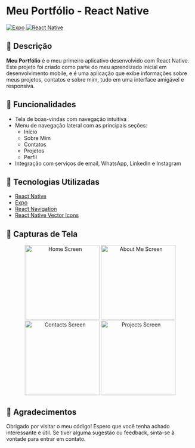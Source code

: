 # Meu Portfólio - React Native

[![Expo](https://img.shields.io/badge/Expo-000000?style=for-the-badge&logo=expo&logoColor=white)](https://expo.dev/)
[![React Native](https://img.shields.io/badge/React%20Native-20232A?style=for-the-badge&logo=react&logoColor=61DAFB)](https://reactnative.dev/)

## 📜 Descrição

**Meu Portfólio** é o meu primeiro aplicativo desenvolvido com React Native. Este projeto foi criado como parte do meu aprendizado inicial em desenvolvimento mobile, e é uma aplicação que exibe informações sobre meus projetos, contatos e sobre mim, tudo em uma interface amigável e responsiva.

## 📱 Funcionalidades

- Tela de boas-vindas com navegação intuitiva
- Menu de navegação lateral com as principais seções:
  - Início
  - Sobre Mim
  - Contatos
  - Projetos
  - Perfil
- Integração com serviços de email, WhatsApp, LinkedIn e Instagram

## 🚀 Tecnologias Utilizadas

- [React Native](https://reactnative.dev/)
- [Expo](https://expo.dev/)
- [React Navigation](https://reactnavigation.org/)
- [React Native Vector Icons](https://oblador.github.io/react-native-vector-icons/)

## 📸 Capturas de Tela

<p align="center">
  <img src="https://via.placeholder.com/150" alt="Home Screen" width="200"/>
  <img src="https://via.placeholder.com/150" alt="About Me Screen" width="200"/>
  <img src="https://via.placeholder.com/150" alt="Contacts Screen" width="200"/>
  <img src="https://via.placeholder.com/150" alt="Projects Screen" width="200"/>
</p>

## 🙏 Agradecimentos
Obrigado por visitar o meu código! Espero que você tenha achado interessante e útil. Se tiver alguma sugestão ou feedback, sinta-se à vontade para entrar em contato.


